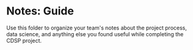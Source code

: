 # Notes: Guide

Use this folder to organize your team's notes about the project process, data science, and anything else you found useful while completing the CDSP project.  
